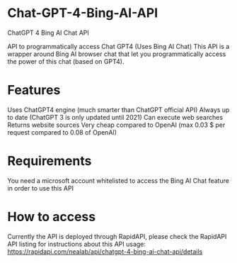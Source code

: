 # Chat-GPT-4-Bing-AI-API
ChatGPT 4 Bing AI Chat API

API to programmatically access Chat GPT4 (Uses Bing AI Chat)
This API is a wrapper around Bing AI browser chat that let you programmatically access the power of this chat (based on GPT4).

# Features
Uses ChatGPT4 engine (much smarter than ChatGPT official API)
Always up to date (ChatGPT 3 is only updated until 2021)
Can execute web searches
Returns website sources
Very cheap compared to OpenAI (max 0.03 $ per request compared to 0.08 of OpenAI)

# Requirements
You need a microsoft account whitelisted to access the Bing AI Chat feature in order to use this API

# How to access
Currently the API is deployed through RapidAPI, please check the RapidAPI API listing for instructions about this API usage:
https://rapidapi.com/nealab/api/chatgpt-4-bing-ai-chat-api/details
